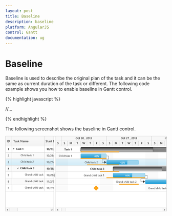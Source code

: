 ```yaml
---
layout: post
title: Baseline
description: baseline
platform: AngularJS
control: Gantt
documentation: ug
---
```


# Baseline

Baseline is used to describe the original plan of the task and it can be the same as current duration of the task or different. The following code example shows you how to enable baseline in Gantt control.

{% highlight javascript %}

<!doctype html>
<html lang="en" ng-app="listCtrl">
   <head>
      //...
   </head>
   <body ng-controller="GanttCtrl">
      <!--Add  Gantt control here-->    
      <div id="GanttContainer" ej-gantt
      //...
         e-baselinestartdatemapping= "baselineStartDate"
         e-baselineenddatemapping= "baselineEndDate"
         e-renderbaseline= "true"
         >
      </div>
   </body>
</html>

{% endhighlight %}

The following screenshot shows the baseline in Gantt control.

![](Baseline_images/Baseline_img1.png)

